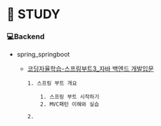 # 📖 STUDY

### 💻Backend

* spring_springboot
  * [코딩자율학습-스프링부트3_자바 백엔드 개발입문](https://github.com/Kuworld/study/tree/main/springboot/%EC%BD%94%EB%94%A9%EC%9E%90%EC%9C%A8%ED%95%99%EC%8A%B5-%EC%8A%A4%ED%94%84%EB%A7%81%EB%B6%80%ED%8A%B83_%EC%9E%90%EB%B0%94%20%EB%B0%B1%EC%97%94%EB%93%9C%20%EA%B0%9C%EB%B0%9C%EC%9E%85%EB%AC%B8)

     	1. 스프링 부트 개요
     
       	 	1. 스프링 부트 시작하기
        	2. MVC패턴 이해와 실습

    	2. 
